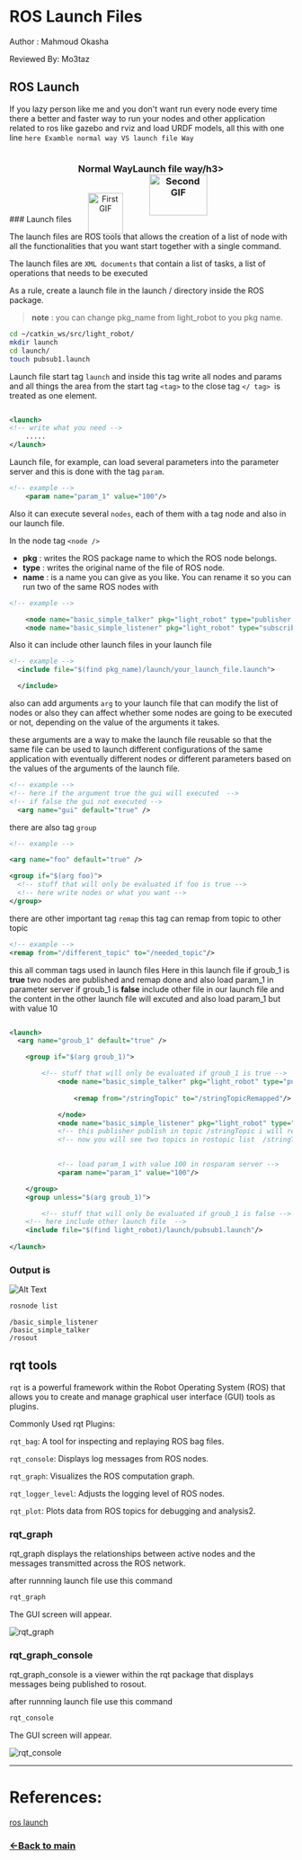 # ROS Launch Files 
Author : Mahmoud Okasha

Reviewed By: Mo3taz
## ROS Launch
If you lazy person like me and you don't want run every node every time 
there a better and faster way to run your nodes and other application related to ros like gazebo and rviz and load URDF models, all this with one line 
``here Examble normal way VS launch file Way``


<div style="display: flex; justify-content: center;">
    <div style="text-align: center;">
        <h3>Normal Way</h3>
        <br>
        <img src="./images/normal_way_run_node.gif" alt="First GIF" style="width: 80%;">
    </div>
    <div style="text-align: center;">
        <h3>Launch file way/h3>
        <br>
        <img src="./images/launch_file_way.gif" alt="Second GIF" style="width: 80%;">
    </div>
</div>
### Launch files

The launch files are ROS tools that allows the creation of a list of node  with all the functionalities that
you want start together with a single command.

The launch files are ``XML documents`` that contain a list of tasks, a list of operations that needs to be executed


As a rule, create a launch file in the launch / directory inside the ROS package.
>**note** : you can change pkg_name from light_robot to you pkg name.
```bash
cd ~/catkin_ws/src/light_robot/
mkdir launch
cd launch/
touch pubsub1.launch
```
Launch file start tag ``launch`` and inside this tag write all nodes and params and all things
the area from the start tag `<tag>`
to the close tag `</ tag> `is treated as one element.
```XML

<launch>
<!-- write what you need -->
    .....
</launch>

```

Launch file, for example, can load several parameters into the parameter server and this is done with the tag ``param``.
```XML
<!-- example -->
    <param name="param_1" value="100"/>
```
Also it can execute several ``nodes``, each of them with a tag node and also in our launch file.

In the node tag `<node />`
- **pkg** : writes the ROS package name to which the ROS node belongs.
- **type** : writes the original name of the file of ROS node.
- **name** : is a name you can give as you like. You can rename it so you can run two of the same ROS nodes with 

```XML
<!-- example -->

    <node name="basic_simple_talker" pkg="light_robot" type="publisher.py" output="screen" />
    <node name="basic_simple_listener" pkg="light_robot" type="subscriber.py" output="screen"/>
```
Also it can include other launch files in your launch file

```XML
<!-- example -->
  <include file="$(find pkg_name)/launch/your_launch_file.launch">

  </include>
```
also can add arguments ``arg`` to your launch file that can modify the list of nodes or also they can affect whether some nodes are going to be executed or not, depending on the value of the arguments it takes.

these arguments are a way to make the launch file reusable so that the same file can be used to launch different configurations of the same application with eventually different nodes or different parameters based on the values of the arguments of the launch file.

```XML
<!-- example -->
<!-- here if the argument true the gui will executed  -->
<!-- if false the gui not executed -->
  <arg name="gui" default="true" />

```
there are also tag ``group`` 
```XML
<!-- example -->

<arg name="foo" default="true" />

<group if="$(arg foo)">
  <!-- stuff that will only be evaluated if foo is true -->
  <!-- here write nodes or what you want -->
</group>

```
there are other important tag  ``remap`` this tag can remap from topic to other topic

```XML
<!-- example -->
<remap from="/different_topic" to="/needed_topic"/>
```

this all comman tags used in launch files
Here in this launch file if groub_1 is **true** two nodes are published and remap done and also load param_1 in parameter server
if groub_1 is **false** include other file in our launch file and the content in the other launch file will excuted and also load param_1 but with value 10

```XML

<launch>
  <arg name="groub_1" default="true" />

    <group if="$(arg groub_1)">

        <!-- stuff that will only be evaluated if groub_1 is true -->
            <node name="basic_simple_talker" pkg="light_robot" type="publisher.py" output="screen" >
                
                <remap from="/stringTopic" to="/stringTopicRemapped"/>

            </node>
            <node name="basic_simple_listener" pkg="light_robot" type="subscriber.py" output="screen"/>
            <!-- this publisher publish in topic /stringTopic i will remap it to /stringTopicRemapped -->
            <!-- now you will see two topics in rostopic list  /stringTopic , /stringTopicRemapped -->

            
            <!-- load param_1 with value 100 in rosparam server -->
            <param name="param_1" value="100"/>

    </group>
    <group unless="$(arg groub_1)">

        <!-- stuff that will only be evaluated if groub_1 is false -->
    <!-- here include other launch file  -->
    <include file="$(find light_robot)/launch/pubsub1.launch"/>
            
</launch>
```
### Output is
![Alt Text](./images/launch_test_tags.gif)


```bash
rosnode list
```
```
/basic_simple_listener
/basic_simple_talker
/rosout
```
## rqt tools
`rqt` is a powerful framework within the Robot Operating System (ROS) that allows you to create and manage graphical user interface (GUI) tools as plugins.

Commonly Used rqt Plugins:

`rqt_bag`: A tool for inspecting and replaying ROS bag files.

`rqt_console`: Displays log messages from ROS nodes.

`rqt_graph`: Visualizes the ROS computation graph.

`rqt_logger_level`: Adjusts the logging level of ROS nodes.

`rqt_plot`: Plots data from ROS topics for debugging and analysis2.

### rqt_graph

rqt_graph displays the relationships between active nodes and the messages transmitted across the ROS network.

after runnning launch file use this command
```bash
rqt_graph
```
The GUI screen will appear.

![rqt_graph](./images/rqt_graph.png)

### rqt_graph_console
rqt_graph_console is a viewer within the rqt package that displays messages being published to rosout.

after runnning launch file use this command
```bash
rqt_console
```
The GUI screen will appear.

![rqt_console](./images/rqt_console.png)

---


# References:
[ros launch](http://wiki.ros.org/roslaunch)

### [&lt;-Back to main](../README.md)